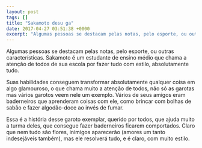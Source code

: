 ```yaml
---
layout: post
tags: []
title: "Sakamoto desu ga"
date: 2017-04-27 03:51:38 +0000
excerpt: "Algumas pessoas se destacam pelas notas, pelo esporte, ou outras características. Sakamoto é um estudante de ensino médio que chama a..."
---
```


Algumas pessoas se destacam pelas notas, pelo esporte, ou outras características. Sakamoto é um estudante de ensino médio que chama a atenção de todos de sua escola por fazer tudo com estilo, absolutamente tudo.

Suas habilidades conseguem transformar absolutamente qualquer coisa em algo glamouroso, o que chama muito a atenção de todos, não só as garotas mas vários garotos veem nele um exemplo. Vários de seus amigos eram baderneiros que aprenderam coisas com ele, como brincar com bolhas de sabão e fazer algodão-doce ao invés de fumar.

Essa é a história desse garoto exemplar, querido por todos, que ajuda muito a turma deles, que consegue fazer baderneiros ficarem comportados. Claro que nem tudo são flores, inimigos aparecerão (amores um tanto indesejáveis também), mas ele resolverá tudo, e é claro, com muito estilo.